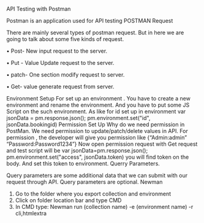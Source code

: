 API Testing with Postman




Postman is an application used for API testing
POSTMAN Request





There are mainly several types of postman request. But in here we are going to talk about some five kinds of request.




•	Post- New input request to the server.



•	Put - Value Update request to the server.



•	patch- One section modify request to server.



•	Get- value generate request from server.



Environment Setup
For set up an environment . You have to create a new environment and rename the environment. And you have to put some JS Script on the such environment. As like for id set up in environment
var jsonData = pm.response.json();
pm.environment.set("id", jsonData.bookingid)
Permission Set Up
Why do we need permission in PostMan. We need permission to update/patch/delete values in API.
For permission , the developer will give you permission like {“Admin:admin” “Password:Password1234”}
Now open permission request with Get request and test script will be
var jsonData=pm.response.json(); pm.environment.set("access", jsonData.token) you will find token on the body. And set this token to environment.
Querry Parameters.



Query parameters are some additional data that we can submit with our request through API. Query parameters are optional.
Newman
1.	Go to the folder where you export collection and environment
2.	Click on folder location bar and type CMD
3.	In CMD type: Newman run (collection name) -e (environment name) -r cli,htmlextra

